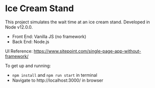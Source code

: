 # Ice Cream Stand

This project simulates the wait time at an ice cream stand. Developed in Node v12.0.0.
- Front End: Vanilla JS (no framework)
- Back End: Node.js

UI Reference: https://www.sitepoint.com/single-page-app-without-framework/

To get up and running: 
- `npm install` and `npm run start` in terminal
- Navigate to http://localhost:3000/ in browser
